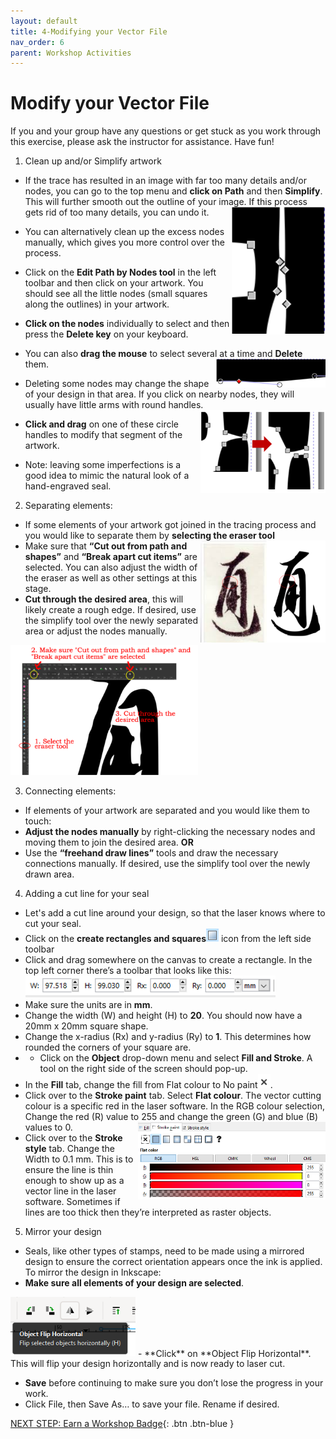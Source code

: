 ```yaml
---
layout: default
title: 4-Modifying your Vector File
nav_order: 6
parent: Workshop Activities
---
```

# Modify your Vector File

If you and your group have any questions or get stuck as you work through this exercise, please ask the instructor for assistance.  Have fun!

1. Clean up and/or Simplify artwork
- If the trace has resulted in an image with far too many details and/or nodes, you can go to the top menu and **click on Path** and then **Simplify**. This will further smooth out the outline of your image. If this process gets rid of too many details, you can undo it. <img src="images/5.close_up_nodes.png" style="width:150px;float:right;" alt="close up of nodes">
- You can alternatively clean up the excess nodes manually, which gives you more control over the process.
- Click on the **Edit Path by Nodes tool** in the left toolbar and then click on your artwork. You should see all the little nodes (small squares along the outlines) in your artwork.
- **Click on the nodes** individually to select and then press the **Delete key** on your keyboard.
- You can also **drag the mouse** to select several at a time and **Delete** them.  <img src="images/6.change.png" style="width:175px;float:right;" alt="close up of nodes with handles">
- Deleting some nodes may change the shape of your design in that area. If you click on nearby nodes, they will usually have little arms with round handles. <img src="images/7.2versions.png" style="width:200px;float:right;" alt="comparison of nodes being very close and then more spaced out">
- **Click and drag** on one of these circle handles to modify that segment of the artwork. 


- Note: leaving some imperfections is a good idea to mimic the natural look of a hand-engraved seal.

2. Separating elements:

- If some elements of your artwork got joined in the tracing process and you would like to separate them by **selecting the eraser tool** <img src="images/8.detail.png" style="width:200px;float:right;" alt="comparaison of image versus vector with a red circle around an area that is connected in the vector">
- Make sure that **“Cut out from path and shapes”** and **“Break apart cut items”** are selected. You can also adjust the width of the eraser as well as other settings at this stage. 
- **Cut through the desired area**, this will likely create a rough edge. If desired, use the simplify tool over the newly separated area or adjust the nodes manually.
<img src="images/9.cut_instructions.png" style="width:300px;float;" alt="1. Select the eraser tool. 2. Make sure Cut out from path and shapes and Break apart cut items are selected. 3. Cut through the desired area.">

3. Connecting elements:

- If elements of your artwork are separated and you would like them to touch:
- **Adjust the nodes manually** by right-clicking the necessary nodes and moving them to join the desired area. 
**OR**
- Use the **“freehand draw lines”** tools and draw the necessary connections manually. If desired,  use the simplify tool over the newly drawn area.  

4. Adding a cut line for your seal
- Let's add a cut line around your design, so that the laser knows where to cut your seal.
-  Click on the **create rectangles and squares**<img src="images/act2-02.png" style="width:20px;" alt="square"> icon from the left side toolbar  
 - Click and drag somewhere on the canvas to create a rectangle. In the top left corner there’s a toolbar that looks like this: <br> <img src="images/act2-03.png" style="width:400px;" alt="menu">
 - Make sure the units are in **mm**.
 - Change the width (W) and height (H) to **20**.  You should now have a 20mm x 20mm square shape.
 - Change the x-radius (Rx) and y-radius (Ry) to **1**.  This determines how rounded the corners of your square are.
 -  - Click on the **Object** drop-down menu and select **Fill and Stroke**. A tool on the right side of the screen should pop-up.  
 - In the **Fill** tab, change the fill from Flat colour to No paint<img src="images/act2-07.png" style="width:20px;" alt="objects">.
 - Click over to the **Stroke paint** tab. Select **Flat colour**. The vector cutting colour is a specific red in the laser software. In the RGB colour selection, Change the red (R) value to 255 and change the green (G) and blue (B) values to 0. <img src="images/act2-08.png" style="width:300px; float:right;" alt="objects">
 - Click over to the **Stroke style** tab. Change the Width to 0.1 mm. This is to ensure the line is thin enough to show up as a vector line in the laser software. Sometimes if lines are too thick then they’re interpreted as raster objects.

5. Mirror your design
- Seals, like other types of stamps, need to be made using a mirrored design to ensure the correct orientation appears once the ink is applied. To mirror the design in Inkscape:  
- **Make sure all elements of your design are selected**.

<img src="images/16.mirror2.png" style="float;width:200px;" alt="Object Flip Horizontal"> 
- **Click** on **Object Flip Horizontal**. This will flip your design horizontally and is now ready to laser cut. 

- **Save** before continuing to make sure you don’t lose the progress in your work.
- Click File, then Save As… to save your file. Rename if desired.

[NEXT STEP: Earn a Workshop Badge](informal-credentials.html){: .btn .btn-blue }
